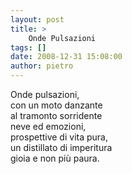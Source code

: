 ```yaml
---
layout: post
title: >
    Onde Pulsazioni
tags: []
date: 2008-12-31 15:08:00
author: pietro
---
```

Onde pulsazioni,<br/>con un moto danzante<br/>al tramonto sorridente<br/>neve ed emozioni,<br/>prospettive di vita pura,<br/>un distillato di imperitura<br/>gioia e non più paura.
